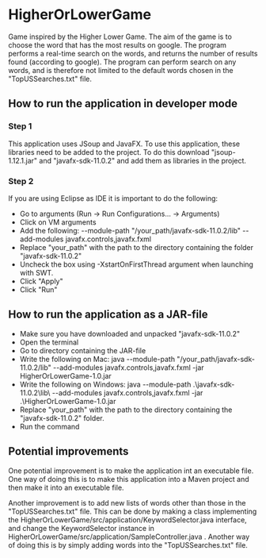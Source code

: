 # HigherOrLowerGame
Game inspired by the Higher Lower Game. The aim of the game is to choose the word that has the most results on google. The program performs a real-time search on the words, and returns the number of results found (according to google). The program can perform search on any words, and is therefore not limited to the default words chosen in the "TopUSSearches.txt" file.

## How to run the application in developer mode

### Step 1
This application uses JSoup and JavaFX. To use this application, these libraries need to be added to the project. To do this download "jsoup-1.12.1.jar" and "javafx-sdk-11.0.2" and add them as libraries in the project.

### Step 2
If you are using Eclipse as IDE it is important to do the following:
* Go to arguments (Run -> Run Configurations... -> Arguments)
* Click on VM arguments
* Add the following: --module-path "/your_path/javafx-sdk-11.0.2/lib" --add-modules javafx.controls,javafx.fxml
* Replace "your_path" with the path to the directory containing the folder "javafx-sdk-11.0.2"
* Uncheck the box using -XstartOnFirstThread argument when launching with SWT.
* Click "Apply"
* Click "Run"

## How to run the application as a JAR-file
* Make sure you have downloaded and unpacked "javafx-sdk-11.0.2"
* Open the terminal
* Go to directory containing the JAR-file
* Write the following on Mac: java --module-path "/your_path/javafx-sdk-11.0.2/lib" --add-modules javafx.controls,javafx.fxml -jar HigherOrLowerGame-1.0.jar
* Write the following on Windows: java --module-path .\javafx-sdk-11.0.2\lib\ --add-modules javafx.controls,javafx.fxml -jar .\HigherOrLowerGame-1.0.jar
* Replace "your_path" with the path to the directory containing the "javafx-sdk-11.0.2" folder.
* Run the command

## Potential improvements
One potential improvement is to make the application int an executable file. One way of doing this is to make this application into a Maven project and then make it into an executable file.

Another improvement is to add new lists of words other than those in the "TopUSSearches.txt" file. This can be done by making a class implementing the HigherOrLowerGame/src/application/KeywordSelector.java interface, and change the KeywordSelector instance in HigherOrLowerGame/src/application/SampleController.java . Another way of doing this is by simply adding words into the "TopUSSearches.txt" file.

